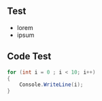 ## Test

- lorem
- ipsum

## Code Test

```csharp
for (int i = 0 ; i < 10; i++)
{
    Console.WriteLine(i);
}
```
